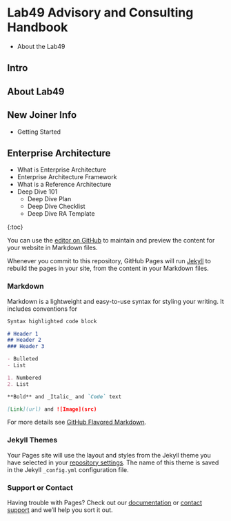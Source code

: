 

# Lab49 Advisory and Consulting Handbook
* About the Lab49
## Intro
## About Lab49
##  New Joiner Info
* Getting Started
##  Enterprise Architecture
* What is Enterprise Architecture
* Enterprise Architecture Framework
* What is a Reference Architecture
* Deep Dive 101
  * Deep Dive Plan
  * Deep Dive Checklist
  * Deep Dive RA Template


{:toc}

You can use the [editor on GitHub](https://github.com/hannahwolahan/hannahwolahan.github.io/edit/main/README.md) to maintain and preview the content for your website in Markdown files.

Whenever you commit to this repository, GitHub Pages will run [Jekyll](https://jekyllrb.com/) to rebuild the pages in your site, from the content in your Markdown files.

### Markdown

Markdown is a lightweight and easy-to-use syntax for styling your writing. It includes conventions for

```markdown
Syntax highlighted code block

# Header 1
## Header 2
### Header 3

- Bulleted
- List

1. Numbered
2. List

**Bold** and _Italic_ and `Code` text

[Link](url) and ![Image](src)
```

For more details see [GitHub Flavored Markdown](https://guides.github.com/features/mastering-markdown/).

### Jekyll Themes

Your Pages site will use the layout and styles from the Jekyll theme you have selected in your [repository settings](https://github.com/hannahwolahan/hannahwolahan.github.io/settings). The name of this theme is saved in the Jekyll `_config.yml` configuration file.

### Support or Contact

Having trouble with Pages? Check out our [documentation](https://docs.github.com/categories/github-pages-basics/) or [contact support](https://support.github.com/contact) and we’ll help you sort it out.
